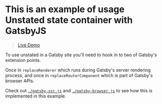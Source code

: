 # This is an example of usage Unstated state container with GatsbyJS

> [Live Demo](https://greglobinski.github.io/example-gatsby-unstated/)

To use unstated in a Gatsby site you'll need to hook in to two of Gatsby's
extension points.

Once in `replaceRenderer` which runs during Gatsby's server rendering process,
and once in `replaceRouterComponent` which is part of Gatsby's browser APIs.

Check out [`./gatsby-ssr.js`](./gatsby-ssr.js) and
[`./gatsby-browser.js`](./gatsby-browser.js) to see how this is implemented in this example.
